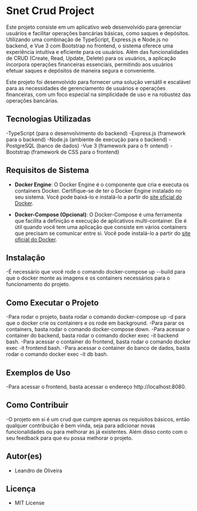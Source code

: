 # Snet Crud Project

Este projeto consiste em um aplicativo web desenvolvido para gerenciar usuários e facilitar operações bancárias básicas, como saques e depósitos. Utilizando uma combinação de TypeScript, Express.js e Node.js no backend, e Vue 3 com Bootstrap no frontend, o sistema oferece uma experiência intuitiva e eficiente para os usuários. Além das funcionalidades de CRUD (Create, Read, Update, Delete) para os usuários, a aplicação incorpora operações financeiras essenciais, permitindo aos usuários efetuar saques e depósitos de maneira segura e conveniente.

Este projeto foi desenvolvido para fornecer uma solução versátil e escalável para as necessidades de gerenciamento de usuários e operações financeiras, com um foco especial na simplicidade de uso e na robustez das operações bancárias.

## Tecnologias Utilizadas

-TypeScript (para o desenvolvimento do backend)
-Express.js (framework para o backend)
-Node.js (ambiente de execução para o backend)
-PostgreSQL (banco de dados)
-Vue 3 (framework para o fr ontend)
-Bootstrap (framework de CSS para o frontend)
## Requisitos de Sistema

- **Docker Engine**: O Docker Engine é o componente que cria e executa os containers Docker. Certifique-se de ter o Docker Engine instalado no seu sistema. Você pode baixá-lo e instalá-lo a partir do [site oficial do Docker](https://docs.docker.com/get-docker/).

- **Docker-Compose (Opcional)**: O Docker-Compose é uma ferramenta que facilita a definição e execução de aplicativos multi-container. Ele é útil quando você tem uma aplicação que consiste em vários containers que precisam se comunicar entre si. Você pode instalá-lo a partir do [site oficial do Docker](https://docs.docker.com/compose/install/).


## Instalação

-É necessário que você rode o comando docker-compose up --build para que o docker monte as imagens e os containers necessários para o funcionamento do projeto.


## Como Executar o Projeto

-Para rodar o projeto, basta rodar o comando docker-compose up -d para que o docker crie os containers e os rode em background.
-Para parar os containers, basta rodar o comando docker-compose down.
-Para acessar o container do backend, basta rodar o comando docker exec -it backend bash.
-Para acessar o container do frontend, basta rodar o comando docker exec -it frontend bash.
-Para acessar o container do banco de dados, basta rodar o comando docker exec -it db bash.

## Exemplos de Uso

-Para acessar o frontend, basta acessar o endereço http://localhost:8080.


## Como Contribuir

-O projeto em si é um crud que cumpre apenas os requisitos básicos, então qualquer contribuição é bem vinda, seja para adicionar novas funcionalidades ou para melhorar as já existentes. Além disso conto com o seu feedback para que eu possa melhorar o projeto.
## Autor(es)

- Leandro de Oliveira

## Licença

- MIT License
